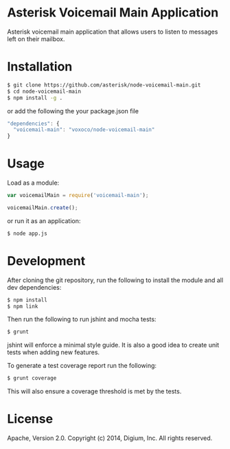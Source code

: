 # Asterisk Voicemail Main Application

Asterisk voicemail main application that allows users to listen to messages left on their mailbox.

# Installation

```bash
$ git clone https://github.com/asterisk/node-voicemail-main.git
$ cd node-voicemail-main
$ npm install -g .
```

or add the following the your package.json file

```JavaScript
"dependencies": {
  "voicemail-main": "voxoco/node-voicemail-main"
}
```

# Usage

Load as a module:

```JavaScript
var voicemailMain = require('voicemail-main');

voicemailMain.create();
```

or run it as an application:

```bash
$ node app.js
```

# Development

After cloning the git repository, run the following to install the module and all dev dependencies:

```bash
$ npm install
$ npm link
```

Then run the following to run jshint and mocha tests:

```bash
$ grunt
```

jshint will enforce a minimal style guide. It is also a good idea to create unit tests when adding new features.

To generate a test coverage report run the following:

```bash
$ grunt coverage
```

This will also ensure a coverage threshold is met by the tests.

# License

Apache, Version 2.0. Copyright (c) 2014, Digium, Inc. All rights reserved.

